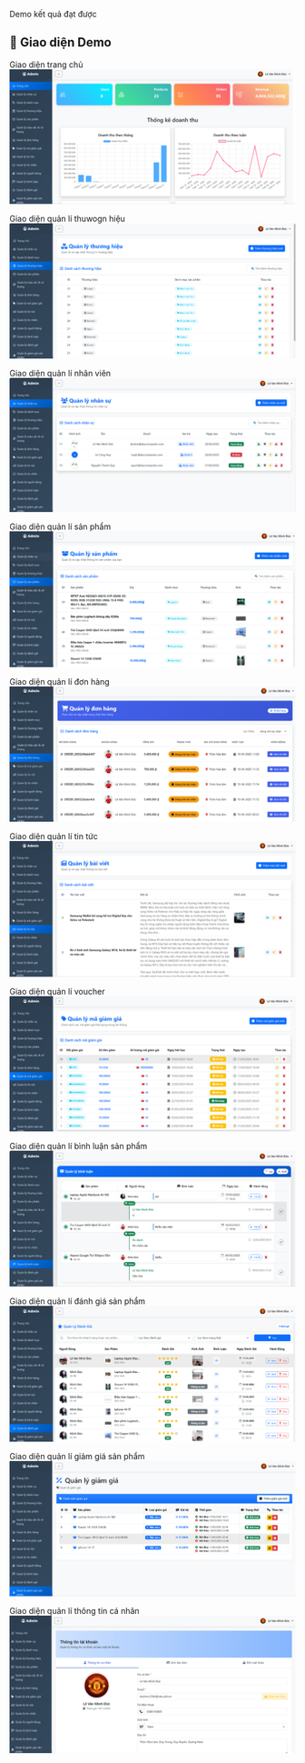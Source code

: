 Demo kết quả đạt được 


## 📸 Giao diện Demo


Giao diện trang chủ
![Demo](public/demo/home.png)

Giao diện quản lí thuwogn hiệu
![Demo](public/demo/brand.png)

Giao diện quản lí nhân viên
![Demo](public/demo/user.png)


Giao diện quản lí sản phẩm
![Demo](public/demo/product.png)

Giao diện quản lí đơn hàng
![Demo](public/demo/order.png)

Giao diện quản lí tin tức
![Demo](public/demo/new.png)

Giao diện quản lí voucher
![Demo](public/demo/discount.png)

Giao diện quản lí bình luận sản phẩm
![Demo](public/demo/comment.png)

Giao diện quản lí đánh giá sản phẩm
![Demo](public/demo/rating.png)

Giao diện quản lí giảm giá sản phẩm
![Demo](public/demo/voucher.png)

Giao diện quản lí thông tin cá nhân
![Demo](public/demo/profile.png)





